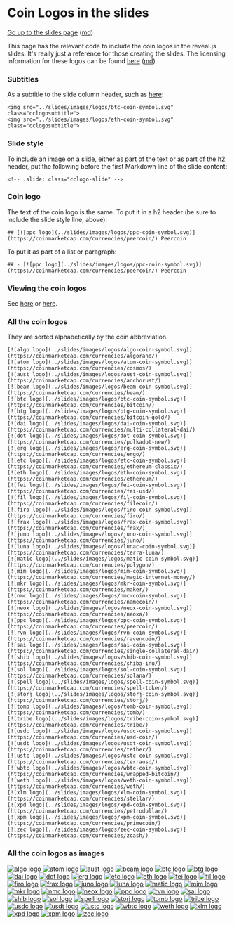 Coin Logos in the slides
========================

[Go up to the slides page](../index.html) ([md](../index.md))


This page has the relevant code to include the coin logos in the reveal.js slides.  It's really just a reference for those creating the slides.  The licensing information for these logos can be found [here](images/logos/readme.html) ([md](images/logos/readme.md)).


### Subtitles

As a subtitle to the slide column header, such as [here](stablecoins.html#/casestudy):

```
<img src="../slides/images/logos/btc-coin-symbol.svg" class="cclogosubtitle">
<img src="../slides/images/logos/eth-coin-symbol.svg" class="cclogosubtitle">
```

### Slide style

To include an image on a slide, either as part of the text or as part of the h2 header, put the following before the first Markdown line of the slide content:

```
<!-- .slide: class="cclogo-slide" -->
```


### Coin logo

The text of the coin logo is the same.  To put it in a h2 header (be sure to include the slide style line, above):

```
## [![ppc logo](../slides/images/logos/ppc-coin-symbol.svg)](https://coinmarketcap.com/currencies/peercoin/) Peercoin
```

To put it as part of a list or paragraph:

```
## - [![ppc logo](../slides/images/logos/ppc-coin-symbol.svg)](https://coinmarketcap.com/currencies/peercoin/) Peercoin
```

### Viewing the coin logos

See [here](images/logos/readme.html) or [here](introduction.html#/allcoins).


### All the coin logos

They are sorted alphabetically by the coin abbreviation.

```
[![algo logo](../slides/images/logos/algo-coin-symbol.svg)](https://coinmarketcap.com/currencies/algorand/)
[![atom logo](../slides/images/logos/atom-coin-symbol.svg)](https://coinmarketcap.com/currencies/cosmos/)
[![aust logo](../slides/images/logos/aust-coin-symbol.svg)](https://coinmarketcap.com/currencies/anchorust/)
[![beam logo](../slides/images/logos/beam-coin-symbol.svg)](https://coinmarketcap.com/currencies/beam/)
[![btc logo](../slides/images/logos/btc-coin-symbol.svg)](https://coinmarketcap.com/currencies/bitcoin/)
[![btg logo](../slides/images/logos/btg-coin-symbol.svg)](https://coinmarketcap.com/currencies/bitcoin-gold/)
[![dai logo](../slides/images/logos/dai-coin-symbol.svg)](https://coinmarketcap.com/currencies/multi-collateral-dai/)
[![dot logo](../slides/images/logos/dot-coin-symbol.svg)](https://coinmarketcap.com/currencies/polkadot-new/)
[![erg logo](../slides/images/logos/erg-coin-symbol.svg)](https://coinmarketcap.com/currencies/ergo/)
[![etc logo](../slides/images/logos/etc-coin-symbol.svg)](https://coinmarketcap.com/currencies/ethereum-classic/)
[![eth logo](../slides/images/logos/eth-coin-symbol.svg)](https://coinmarketcap.com/currencies/ethereum/)
[![fei logo](../slides/images/logos/fei-coin-symbol.svg)](https://coinmarketcap.com/currencies/fei-usd/)
[![fil logo](../slides/images/logos/fil-coin-symbol.svg)](https://coinmarketcap.com/currencies/filecoin/)
[![firo logo](../slides/images/logos/firo-coin-symbol.svg)](https://coinmarketcap.com/currencies/firo/)
[![frax logo](../slides/images/logos/frax-coin-symbol.svg)](https://coinmarketcap.com/currencies/frax/)
[![juno logo](../slides/images/logos/juno-coin-symbol.svg)](https://coinmarketcap.com/currencies/juno/)
[![luna logo](../slides/images/logos/lunac-coin-symbol.svg)](https://coinmarketcap.com/currencies/terra-luna/)
[![matic logo](../slides/images/logos/matic-coin-symbol.svg)](https://coinmarketcap.com/currencies/polygon/)
[![mim logo](../slides/images/logos/mim-coin-symbol.svg)](https://coinmarketcap.com/currencies/magic-internet-money/)
[![mkr logo](../slides/images/logos/mkr-coin-symbol.svg)](https://coinmarketcap.com/currencies/maker/)
[![nmc logo](../slides/images/logos/nmc-coin-symbol.svg)](https://coinmarketcap.com/currencies/namecoin/)
[![neox logo](../slides/images/logos/neox-coin-symbol.svg)](https://coinmarketcap.com/currencies/neoxa/)
[![ppc logo](../slides/images/logos/ppc-coin-symbol.svg)](https://coinmarketcap.com/currencies/peercoin/)
[![rvn logo](../slides/images/logos/rvn-coin-symbol.svg)](https://coinmarketcap.com/currencies/ravencoin/)
[![sai logo](../slides/images/logos/sai-coin-symbol.svg)](https://coinmarketcap.com/currencies/single-collateral-dai/)
[![shib logo](../slides/images/logos/shib-coin-symbol.svg)](https://coinmarketcap.com/currencies/shiba-inu/)
[![sol logo](../slides/images/logos/sol-coin-symbol.svg)](https://coinmarketcap.com/currencies/solana/)
[![spell logo](../slides/images/logos/spell-coin-symbol.svg)](https://coinmarketcap.com/currencies/spell-token/)
[![storj logo](../slides/images/logos/storj-coin-symbol.svg)](https://coinmarketcap.com/currencies/storj/)
[![tomb logo](../slides/images/logos/tomb-coin-symbol.svg)](https://coinmarketcap.com/currencies/tomb/)
[![tribe logo](../slides/images/logos/tribe-coin-symbol.svg)](https://coinmarketcap.com/currencies/tribe/)
[![usdc logo](../slides/images/logos/usdc-coin-symbol.svg)](https://coinmarketcap.com/currencies/usd-coin/)
[![usdt logo](../slides/images/logos/usdt-coin-symbol.svg)](https://coinmarketcap.com/currencies/tether/)
[![ustc logo](../slides/images/logos/ustc-coin-symbol.svg)](https://coinmarketcap.com/currencies/terrausd/)
[![wbtc logo](../slides/images/logos/wbtc-coin-symbol.svg)](https://coinmarketcap.com/currencies/wrapped-bitcoin/)
[![weth logo](../slides/images/logos/weth-coin-symbol.svg)](https://coinmarketcap.com/currencies/weth/)
[![xlm logo](../slides/images/logos/xlm-coin-symbol.svg)](https://coinmarketcap.com/currencies/stellar/)
[![xpd logo](../slides/images/logos/xpd-coin-symbol.svg)](https://coinmarketcap.com/currencies/petrodollar/)
[![xpm logo](../slides/images/logos/xpm-coin-symbol.svg)](https://coinmarketcap.com/currencies/primecoin/)
[![zec logo](../slides/images/logos/zec-coin-symbol.svg)](https://coinmarketcap.com/currencies/zcash/)
```

### All the coin logos as images

<div class="cclogos">

[![algo logo](../slides/images/logos/algo-coin-symbol.svg)](https://coinmarketcap.com/currencies/algorand/)
[![atom logo](../slides/images/logos/atom-coin-symbol.svg)](https://coinmarketcap.com/currencies/cosmos/)
[![aust logo](../slides/images/logos/aust-coin-symbol.svg)](https://coinmarketcap.com/currencies/anchorust/)
[![beam logo](../slides/images/logos/beam-coin-symbol.svg)](https://coinmarketcap.com/currencies/beam/)
[![btc logo](../slides/images/logos/btc-coin-symbol.svg)](https://coinmarketcap.com/currencies/bitcoin/)
[![btg logo](../slides/images/logos/btg-coin-symbol.svg)](https://coinmarketcap.com/currencies/bitcoin-gold/)
[![dai logo](../slides/images/logos/dai-coin-symbol.svg)](https://coinmarketcap.com/currencies/multi-collateral-dai/)
[![dot logo](../slides/images/logos/dot-coin-symbol.svg)](https://coinmarketcap.com/currencies/polkadot-new/)
[![erg logo](../slides/images/logos/erg-coin-symbol.svg)](https://coinmarketcap.com/currencies/ergo/)
[![etc logo](../slides/images/logos/etc-coin-symbol.svg)](https://coinmarketcap.com/currencies/ethereum-classic/)
[![eth logo](../slides/images/logos/eth-coin-symbol.svg)](https://coinmarketcap.com/currencies/ethereum/)
[![fei logo](../slides/images/logos/fei-coin-symbol.svg)](https://coinmarketcap.com/currencies/fei-usd/)
[![fil logo](../slides/images/logos/fil-coin-symbol.svg)](https://coinmarketcap.com/currencies/filecoin/)
[![firo logo](../slides/images/logos/firo-coin-symbol.svg)](https://coinmarketcap.com/currencies/firo/)
[![frax logo](../slides/images/logos/frax-coin-symbol.svg)](https://coinmarketcap.com/currencies/frax/)
[![juno logo](../slides/images/logos/juno-coin-symbol.svg)](https://coinmarketcap.com/currencies/juno/)
[![luna logo](../slides/images/logos/lunac-coin-symbol.svg)](https://coinmarketcap.com/currencies/terra-luna/)
[![matic logo](../slides/images/logos/matic-coin-symbol.svg)](https://coinmarketcap.com/currencies/polygon/)
[![mim logo](../slides/images/logos/mim-coin-symbol.svg)](https://coinmarketcap.com/currencies/magic-internet-money/)
[![mkr logo](../slides/images/logos/mkr-coin-symbol.svg)](https://coinmarketcap.com/currencies/maker/)
[![nmc logo](../slides/images/logos/nmc-coin-symbol.svg)](https://coinmarketcap.com/currencies/namecoin/)
[![neox logo](../slides/images/logos/neox-coin-symbol.svg)](https://coinmarketcap.com/currencies/neoxa/)
[![ppc logo](../slides/images/logos/ppc-coin-symbol.svg)](https://coinmarketcap.com/currencies/peercoin/)
[![rvn logo](../slides/images/logos/rvn-coin-symbol.svg)](https://coinmarketcap.com/currencies/ravencoin/)
[![sai logo](../slides/images/logos/sai-coin-symbol.svg)](https://coinmarketcap.com/currencies/single-collateral-dai/)
[![shib logo](../slides/images/logos/shib-coin-symbol.svg)](https://coinmarketcap.com/currencies/shiba-inu/)
[![sol logo](../slides/images/logos/sol-coin-symbol.svg)](https://coinmarketcap.com/currencies/solana/)
[![spell logo](../slides/images/logos/spell-coin-symbol.svg)](https://coinmarketcap.com/currencies/spell-token/)
[![storj logo](../slides/images/logos/storj-coin-symbol.svg)](https://coinmarketcap.com/currencies/storj/)
[![tomb logo](../slides/images/logos/tomb-coin-symbol.svg)](https://coinmarketcap.com/currencies/tomb/)
[![tribe logo](../slides/images/logos/tribe-coin-symbol.svg)](https://coinmarketcap.com/currencies/tribe/)
[![usdc logo](../slides/images/logos/usdc-coin-symbol.svg)](https://coinmarketcap.com/currencies/usd-coin/)
[![usdt logo](../slides/images/logos/usdt-coin-symbol.svg)](https://coinmarketcap.com/currencies/tether/)
[![ustc logo](../slides/images/logos/ustc-coin-symbol.svg)](https://coinmarketcap.com/currencies/terrausd/)
[![wbtc logo](../slides/images/logos/wbtc-coin-symbol.svg)](https://coinmarketcap.com/currencies/wrapped-bitcoin/)
[![weth logo](../slides/images/logos/weth-coin-symbol.svg)](https://coinmarketcap.com/currencies/weth/)
[![xlm logo](../slides/images/logos/xlm-coin-symbol.svg)](https://coinmarketcap.com/currencies/stellar/)
[![xpd logo](../slides/images/logos/xpd-coin-symbol.svg)](https://coinmarketcap.com/currencies/petrodollar/)
[![xpm logo](../slides/images/logos/xpm-coin-symbol.svg)](https://coinmarketcap.com/currencies/primecoin/)
[![zec logo](../slides/images/logos/zec-coin-symbol.svg)](https://coinmarketcap.com/currencies/zcash/)

</div>
